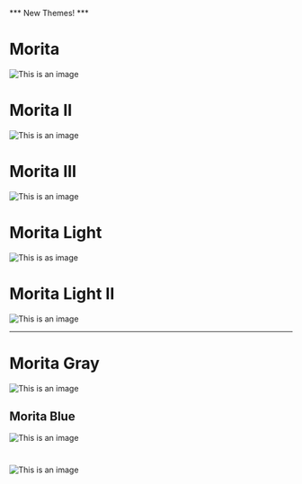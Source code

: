 *** New Themes! ***

# Morita
![This is an image](https://github.com/yesomac/Morita/blob/master/morita_oficial.png?raw=true)

# Morita II
![This is an image](https://github.com/yesomac/Morita/blob/master/morita.png?raw=true)

# Morita III
![This is an image](https://github.com/yesomac/Morita/blob/master/morita_III.png?raw=true)

# Morita Light
![This is as image](https://github.com/yesomac/Morita/blob/master/morita_li.png?raw=true)

# Morita Light II
![This is an image](https://github.com/yesomac/Morita/blob/master/moritalight.png?raw=true)

---

# Morita Gray
![This is an image](https://github.com/yesomac/Morita/blob/master/moritagray.png?raw=true)

## Morita Blue
![This is an image](https://github.com/yesomac/Morita/blob/master/moritablue.png?raw=true)

#
![This is an image](https://github.com/yesomac/Morita/blob/master/moritaII.png?raw=true)